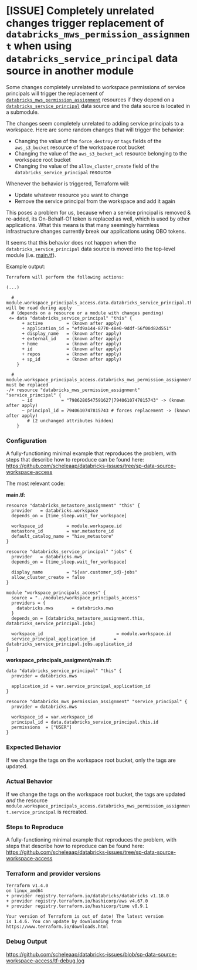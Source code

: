 # [ISSUE] Completely unrelated changes trigger replacement of `databricks_mws_permission_assignment` when using `databricks_service_principal` data source in another module

Some changes completely unrelated to workspace permissions of service principals
will trigger the replacement of [`databricks_mws_permission_assignment`](https://registry.terraform.io/providers/databricks/databricks/latest/docs/resources/mws_permission_assignment) resources 
if they depend on a [`databricks_service_principal`](https://registry.terraform.io/providers/databricks/databricks/latest/docs/data-sources/service_principal) data source
and the data source is located in a submodule.

The changes seem completely unrelated to adding service principals to a workspace.
Here are some random changes that will trigger the behavior:
* Changing the value of the `force_destroy` or `tags` fields of the `aws_s3_bucket` resource of the workspace root bucket
* Changing the value of the `aws_s3_bucket_acl` resource belonging to the workspace root bucket
* Changing the value of the `allow_cluster_create` field of the `databricks_service_principal` resource

Whenever the behavior is triggered, Terraform will:
* Update whatever resource you want to change
* Remove the service principal from the workspace and add it again

This poses a problem for us, because when a service principal is removed & re-added, its On-Behalf-Of token is replaced as well, which is used by other applications.
What this means is that many seemingly harmless infrastructure changes currently break our applications using OBO tokens.

It seems that this behavior does not happen when the `databricks_service_principal` data source is moved into the top-level module (i.e. [main.tf](main.tf)).

Example output:
```
Terraform will perform the following actions:

(...)

  # module.workspace_principals_access.data.databricks_service_principal.this will be read during apply
  # (depends on a resource or a module with changes pending)
 <= data "databricks_service_principal" "this" {
      + active         = (known after apply)
      + application_id = "efd9a144-8770-48e0-9ddf-56f00d82d551"
      + display_name   = (known after apply)
      + external_id    = (known after apply)
      + home           = (known after apply)
      + id             = (known after apply)
      + repos          = (known after apply)
      + sp_id          = (known after apply)
    }

  # module.workspace_principals_access.databricks_mws_permission_assignment.service_principal must be replaced
-/+ resource "databricks_mws_permission_assignment" "service_principal" {
      ~ id           = "7986280547591627|7940610747815743" -> (known after apply)
      ~ principal_id = 7940610747815743 # forces replacement -> (known after apply)
        # (2 unchanged attributes hidden)
    }
```

### Configuration

A fully-functioning minimal example that reproduces the problem, with steps that describe how to reproduce can be found here:
https://github.com/scheleaap/databricks-issues/tree/sp-data-source-workspace-access

The most relevant code:

**main.tf:**
```hcl
resource "databricks_metastore_assignment" "this" {
  provider   = databricks.workspace
  depends_on = [time_sleep.wait_for_workspace]

  workspace_id         = module.workspace.id
  metastore_id         = var.metastore_id
  default_catalog_name = "hive_metastore"
}

resource "databricks_service_principal" "jobs" {
  provider   = databricks.mws
  depends_on = [time_sleep.wait_for_workspace]

  display_name         = "${var.customer_id}-jobs"
  allow_cluster_create = false
}

module "workspace_principals_access" {
  source = "../modules/workspace_principals_access"
  providers = {
    databricks.mws       = databricks.mws
  }
  depends_on = [databricks_metastore_assignment.this, databricks_service_principal.jobs]

  workspace_id                            = module.workspace.id
  service_principal_application_id       = databricks_service_principal.jobs.application_id
}
```

**workspace_principals_assigment/main.tf:**
```hcl
data "databricks_service_principal" "this" {
  provider = databricks.mws

  application_id = var.service_principal_application_id
}

resource "databricks_mws_permission_assignment" "service_principal" {
  provider = databricks.mws

  workspace_id = var.workspace_id
  principal_id = data.databricks_service_principal.this.id
  permissions  = ["USER"]
}
```

### Expected Behavior

If we change the tags on the workspace root bucket, only the tags are updated.

### Actual Behavior

If we change the tags on the workspace root bucket, the tags are updated *and* the resource `module.workspace_principals_access.databricks_mws_permission_assignment.service_principal` is recreated.

### Steps to Reproduce

A fully-functioning minimal example that reproduces the problem, with steps that describe how to reproduce can be found here:
https://github.com/scheleaap/databricks-issues/tree/sp-data-source-workspace-access

### Terraform and provider versions

```
Terraform v1.4.0
on linux_amd64
+ provider registry.terraform.io/databricks/databricks v1.18.0
+ provider registry.terraform.io/hashicorp/aws v4.67.0
+ provider registry.terraform.io/hashicorp/time v0.9.1

Your version of Terraform is out of date! The latest version
is 1.4.6. You can update by downloading from https://www.terraform.io/downloads.html
```

### Debug Output

https://github.com/scheleaap/databricks-issues/blob/sp-data-source-workspace-access/tf-debug.log
